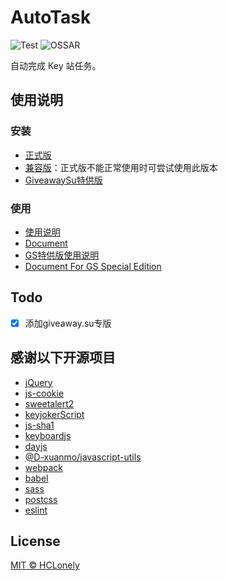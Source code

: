 # AutoTask

![Test](https://github.com/HCLonely/auto-task/workflows/Test/badge.svg)
![OSSAR](https://github.com/HCLonely/auto-task/workflows/OSSAR/badge.svg)

自动完成 Key 站任务。

## 使用说明

### 安装

- [正式版](https://github.com/HCLonely/auto-task-new/raw/main/dist/auto-task-v4.user.js)
- [兼容版](https://github.com/HCLonely/auto-task-new/raw/main/dist/auto-task-v4.compatibility.user.js)：正式版不能正常使用时可尝试使用此版本
- [GiveawaySu特供版](https://github.com/HCLonely/auto-task-new/raw/main/dist/auto-task-v4-for-giveawaysu.user.js)

### 使用

- [使用说明](https://auto-task-doc.js.org/guide/)
- [Document](https://auto-task-doc.js.org/en/guide/)
- [GS特供版使用说明](https://auto-task-doc.js.org/guide/#GS特供版使用说明)
- [Document For GS Special Edition](https://auto-task-doc.js.org/en/guide/#for-giveawaysu)

## Todo

- [x] 添加giveaway.su专版

## 感谢以下开源项目

- [jQuery](https://github.com/jquery/jquery)
- [js-cookie](https://github.com/js-cookie/js-cookie)
- [sweetalert2](https://github.com/sweetalert2/sweetalert2)
- [keyjokerScript](https://github.com/jiyeme/keyjokerScript)
- [js-sha1](https://github.com/emn178/js-sha1)
- [keyboardjs](https://github.com/RobertWHurst/KeyboardJS)
- [dayjs](https://github.com/iamkun/dayjs)
- [@D-xuanmo/javascript-utils](https://github.com/D-xuanmo/javascript-utils)
- [webpack](https://github.com/webpack/webpack)
- [babel](https://github.com/babel/babel)
- [sass](https://github.com/sass/dart-sass)
- [postcss](https://github.com/postcss/postcss)
- [eslint](https://github.com/eslint/eslint)

## License

[MIT © HCLonely](https://github.com/HCLonely/auto-task-v4/blob/master/LICENSE)
